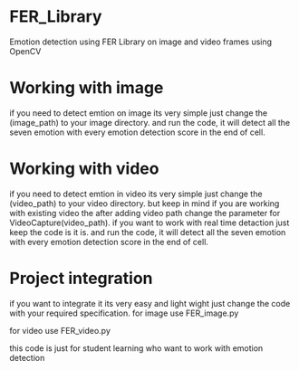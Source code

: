 # FER_Library
Emotion detection using FER Library on image and video frames using OpenCV

# **Working with image**
if you need to detect emtion on image its very simple just change the (image_path) to your image directory.
and run the code, it will detect all the seven emotion with every emotion detection score in the end of cell.

# **Working with video**
if you need to detect emtion in video its very simple just change the (video_path) to your video directory.
but keep in mind if you are working with existing video the after adding video path change the parameter for VideoCapture(video_path).
if you want to work with real time detaction just keep the code is it is.
and run the code, it will detect all the seven emotion with every emotion detection score in the end of cell.

# **Project integration**
if you want to integrate it its very easy and light wight just change the code with your required specification.
for image use FER_image.py

for video use FER_video.py

this code is just for student learning who want to work with emotion detection

